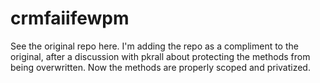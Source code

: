# crmfaiifewpm
See the original repo here. I'm adding the repo as a compliment to the original, after a discussion with pkrall about protecting the methods from being overwritten. Now the methods are properly scoped and privatized.
